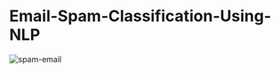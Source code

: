 # Email-Spam-Classification-Using-NLP
![spam-email](https://github.com/Abdullah-khan0/Email-Spam-Classification-Using-NLP/assets/113377288/80d28acb-5390-40eb-b3b2-77587bbb7e3f)

